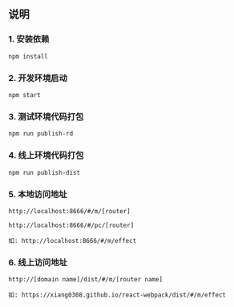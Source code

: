 ## 说明

### 1. 安装依赖

`npm install`

### 2. 开发环境启动

`npm start`

### 3. 测试环境代码打包

`npm run publish-rd`

### 4. 线上环境代码打包

`npm run publish-dist`

### 5. 本地访问地址

`http://localhost:8666/#/m/[router] `

`http://localhost:8666/#/pc/[router]`

`如: http://localhost:8666/#/m/effect`

### 6. 线上访问地址

`http://[domain name]/dist/#/m/[router name]`

`如: https://xiang0308.github.io/react-webpack/dist/#/m/effect`

